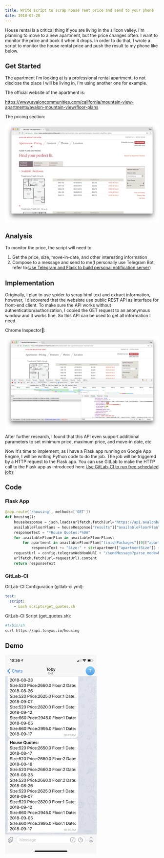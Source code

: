 ```yaml
---
title: Write script to scrap house rent price and send to your phone
date: 2018-07-28
---
```


House rental is a critical thing if you are living in the silicon valley. I'm planning to move to a new apartment, but the price changes often. I want to monitor the price and book it when it drops. In order to do that, I wrote a script to monitor the house rental price and push the result to my phone like below.

## Get Started

The apartment I'm looking at is a professional rental apartment, to not disclose the place I will be living in, I'm using another one for example.

The official website of the apartment is: 

https://www.avaloncommunities.com/california/mountain-view-apartments/avalon-mountain-view/floor-plans

The pricing section:

![](./2018_07_28_22_50_27.png)

## Analysis

To monitor the price, the script will need to:

1. Get the price, size, move-in-date, and other interesting information
2. Compose to a message and send to me(I personally use Telegram Bot, refer to:[Use Telegram and Flask to build personal notification server](/posts/2018/use-telegram-and-flask-to-build-notification-server/))

## Implementation

Originally, I plan to use spider to scrap html text and extract information, however, I discovered that the websiste use public REST API as interface for front-end client. To make sure the API works without authentication/authorization, I copied the GET request to an anonymous window and it works fine. So this API can be used to get all information I need.

Chrome Inspector:

![](./2018_07_28_23_02_23.png)

After further research, I found that this API even support additional parameters to set minimum price, maximum price, and move-in date, etc.

Now it's time to implement, as I have a Flask app running on Google App Engine, I will be writing Python code to do the job. The job will be triggered by a HTTP request to the Flask app. You can use GitLab to make the HTTP call to the Flask app as introduced here [Use GitLab-CI to run free scheduled jobs](/posts/2018/use-gitlab-ci-to-run-free-scheduled-jobs/)

## Code

### Flask App

```python
@app.route('/housing', methods=['GET'])
def housing():
    houseResponse = json.loads(urlfetch.fetch(url='https://api.avalonbay.com/json/reply/ApartmentSearch?communityCode=CA049&min=2000&max=3000&desiredMoveInDate=2018-09-01T07:00:00.000Z').content)
    availableFloorPlans = houseResponse["results"]["availableFloorPlanTypes"][0]["availableFloorPlans"]
    responseText = "*House Quotes:*%0A"
    for availableFloorPlan in availableFloorPlans:
        for apartment in availableFloorPlan["finishPackages"][0]["apartments"]:
            responseText += "Size:" + str(apartment["apartmentSize"]) + " Price:" + str(apartment["pricing"]["effectiveRent"]) + " Floor:" + str(apartment["floor"]) + " Date:" + time.strftime('%Y-%m-%d', time.localtime(float(filter(str.isdigit, str(apartment["pricing"]["availableDate"])))/1000)) + "%0A"
    requestUrl = config.telegramWebHookURI + "/sendMessage?parse_mode=Markdown&chat_id=123456789" + "&text=" + responseText
    urlfetch.fetch(url=requestUrl).content
    return responseText
```

### GitLab-CI

GitLab-CI Configuration (gitlab-ci.yml):


```yaml
test:
  script:
    - bash scripts/get_quotes.sh
```

GitLab-CI Script (get_quotes.sh):

```sh
#!/bin/sh
curl https://api.tonyxu.io/housing
```

## Demo

<img width="50%" style="min-width:300px" src="./2018_07_28_23_35_59.png">